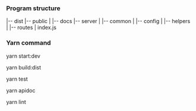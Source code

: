 ### Program structure

|-- dist
|-- public
|   |-- docs
|-- server
|   |-- common
|   |-- config
|   |-- helpers
|   |-- routes
|   index.js


### Yarn command

yarn start:dev

yarn build:dist

yarn test

yarn apidoc

yarn lint
